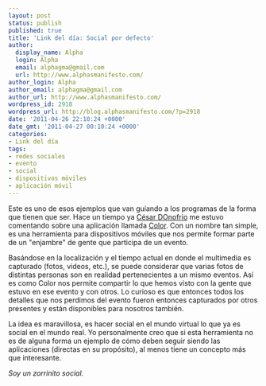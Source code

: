 ```yaml
---
layout: post
status: publish
published: true
title: 'Link del día: Social por defecto'
author:
  display_name: Alpha
  login: Alpha
  email: alphagma@gmail.com
  url: http://www.alphasmanifesto.com/
author_login: Alpha
author_email: alphagma@gmail.com
author_url: http://www.alphasmanifesto.com/
wordpress_id: 2918
wordpress_url: http://blog.alphasmanifesto.com/?p=2918
date: '2011-04-26 22:10:24 +0000'
date_gmt: '2011-04-27 00:10:24 +0000'
categories:
- Link del día
tags:
- redes sociales
- evento
- social
- dispositivos móviles
- aplicación móvil
---
```


Este es uno de esos ejemplos que van guíando a los programas de la forma que tienen que ser. Hace un tiempo ya [César DOnofrio](http://twitter.com/CesarDOnofrio) me estuvo comentando sobre una aplicación llamada [Color](http://www.color.com/). Con un nombre tan simple, es una herramienta para dispositivos móviles que nos permite formar parte de un "enjambre" de gente que participa de un evento.

Basándose en la localización y el tiempo actual en donde el multimedia es capturado (fotos, videos, etc.), se puede considerar que varias fotos de distintas personas son en realidad pertenecientes a un mismo eventos. Así es como Color nos permite compartir lo que hemos visto con la gente que estuvo en ese evento y con otros. Lo curioso es que entonces todos los detalles que nos perdimos del evento fueron entonces capturados por otros presentes y están disponibles para nosotros también.

La idea es maravillosa, es hacer social en el mundo virtual lo que ya es social en el mundo real. Yo personalmente creo que si esta herramienta no es de alguna forma un ejemplo de cómo deben seguir siendo las aplicaciones (directas en su propósito), al menos tiene un concepto más que interesante.

_Soy un zorrinito social._
